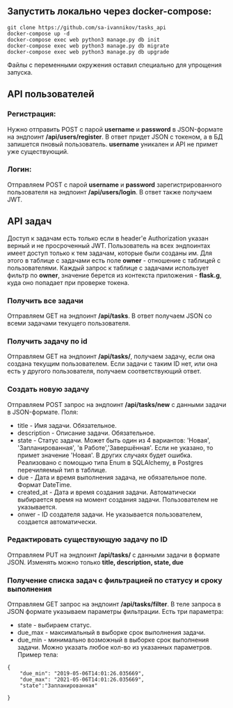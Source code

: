 ## Запустить локально через docker-compose:
```
git clone https://github.com/sa-ivannikov/tasks_api
docker-compose up -d
docker-compose exec web python3 manage.py db init
docker-compose exec web python3 manage.py db migrate
docker-compose exec web python3 manage.py db upgrade
```
Файлы с переменными окружения оставил специально для упрощения запуска. 

## API пользователей

### Регистрация:
Нужно отправить POST с парой **username** и **password** в JSON-формате на эндпоинт
**/api/users/register**. В ответ придет JSON с токеном, а в БД запишется пновый пользователь. **username** уникален и API не примет уже существующий. 
### Логин:
Отправляем POST с парой **username** и **password** зарегистрированного пользователя на эндпоинт  **/api/users/login**. В ответ также получаем JWT.

## API задач

Доступ к задачам есть только если в header'е Authorization указан верный и не просроченный JWT.
Пользователь на всех эндпоинтах имеет доступ только к тем задачам, которые были созданы им. Для этого в таблице с задачами есть поле **owner** - отношение с таблицей с пользователями. Каждый запрос к таблице с задачами использует фильтр по **owner**, значение берется из контекста приложения - **flask.g**, куда оно попадает при проверке токена.

### Получить все задачи
Отправляем GET на эндпоинт **/api/tasks**. В ответ получаем JSON со всеми задачами текущего пользователя.

### Получить задачу по id
Отправляем GET на эндпоинт **/api/tasks/<id>**, получаем задачу, если она создана текущим пользователем. Если задачи с таким ID нет, или она есть у другого пользователя, получаем соответствующий ответ. 

### Создать новую задачу
Отправляем POST запрос на эндпоинт **/api/tasks/new** c данными задачи в JSON-формате. Поля:
- title - Имя задачи. Обязательное.
- description - Описание задачи. Обязательное.
- state - Статус задачи. Может быть один из 4 вариантов: 'Новая', 'Запланированная', 'в Работе','Завершённая'. Если не указано, то примет значение 'Новая'. В других случаях будет ошибка.
Реализовано с помощью типа Enum в SQLAlchemy, в Postgres перечиляемый тип в таблице. 
- due - Дата и время выполнения задача, не обязательное поле. Формат DateTime.
- created_at - Дата и время создания задачи. Автоматически выбирается время на момент создания задачи. Пользователем не указывается.
- onwer - ID создателя задачи. Не указывается пользователем, создается автоматически.

### Редактировать существующую задачу по ID
Отправляем PUT на эндпоинт **/api/tasks/<id>** c данными задачи в формате JSON. Изменять можно только **title, description, state, due**

### Получение списка задач с фильтрацией по статусу и сроку выполнения
Отправляем GET запрос на эндпоинт **/api/tasks/filter**. В теле запроса в JSON формате указываем параметры фильтрации. 
Есть три параметра: 
- state - выбираем статус.
- due_max - максимальный в выборке срок выполнения задачи.
- due_min - минимально возможный в выборке срок выполнения задачи.
Можно указать любое кол-во из указанных параметров.
Пример тела:
```
{
    "due_min": "2019-05-06T14:01:26.035669", 
    "due_max": "2021-05-06T14:01:26.035669",
    "state":"Запланированная"

}
``````

